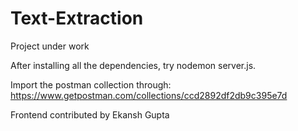 # Text-Extraction

Project under work

After installing all the dependencies, try nodemon server.js.

Import the postman collection through: https://www.getpostman.com/collections/ccd2892df2db9c395e7d

Frontend contributed by Ekansh Gupta
